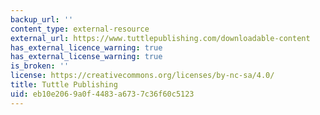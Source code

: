 ```yaml
---
backup_url: ''
content_type: external-resource
external_url: https://www.tuttlepublishing.com/downloadable-content
has_external_licence_warning: true
has_external_license_warning: true
is_broken: ''
license: https://creativecommons.org/licenses/by-nc-sa/4.0/
title: Tuttle Publishing
uid: eb10e206-9a0f-4483-a673-7c36f60c5123
---
```

